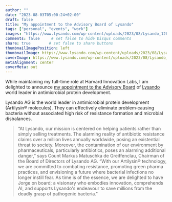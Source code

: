```yaml
---
author: ""
date: "2023-08-03T05:00:24+02:00"
draft: false
title: "My appointment to the Advisory Board of Lysando"
tags: ["personal", "events", "work"]
images: "https://www.lysando.com/wp-content/uploads/2023/08/Lysando_1286.jpg"
comments: false     # set false to hide Disqus comments
share: true        # set false to share buttons
thumbnailImagePosition: left
thumbnailImage: https://www.lysando.com/wp-content/uploads/2023/08/Lysando_1286.jpg
coverImage: https://www.lysando.com/wp-content/uploads/2023/08/Lysando_1286.jpg
metaAlignment: center
coverMeta: out
---
```


While maintaining my full-time role at Harvard Innovation Labs, I am delighted to announce [my appointment to the Advisory Board](https://www.lysando.com/wp-content/uploads/2023/08/Lysando-Welcomes-Healthcare-Visionary-Jorge-Cortell-to-its-Advisory-Board.pdf) of [Lysando](https://www.lysando.com/) world leader in antimicrobial protein development.

<!--more-->

Lysando AG is the world leader in antimicrobial protein development (Artilysin® molecules). They can effectively eliminate problem‐causing bacteria without associated high risk of resistance formation and microbial disbalances.

> “At Lysando, our mission is centered on helping patients rather than simply selling treatments. The alarming reality of antibiotic resistance claims over a million lives annually worldwide, posing an existential threat to society. Moreover, the contamination of our environment by pharmaceuticals, particularly antibiotics, poses an alarming additional danger,” says Count Markus Matuschka de Greiffenclau, Chairman of the Board of Directors of Lysando AG. “With our Artilysin® technology, we are committed to combating resistance, promoting green pharma practices, and envisioning a future where bacterial infections no longer instill fear. As time is of the essence, we are delighted to have Jorge on board; a visionary who embodies innovation, comprehends AI, and supports Lysando's endeavour to save millions from the deadly grasp of pathogenic bacteria."